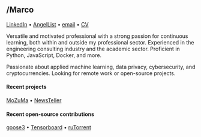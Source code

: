 ## /Marco

[LinkedIn](https://linkedin.com/in/mromanelli9) •
[AngelList](https://angel.co/u/mromanelli9) •
[email](mailto:marco.romanelli@pm.me) •
[CV](./CV_Marco_Romanelli.pdf)

Versatile and motivated professional with a strong passion for continuous learning,
both within and outside my professional sector.
Experienced in the engineering consulting industry and the academic sector. 
Proficient in Python, JavaScript, Docker, and more.

Passionate about applied machine learning, data privacy, cybersecurity, and cryptocurrencies.
Looking for remote work or open-source projects.

#### Recent projects

[MoZuMa](https://github.com/mozuma/mozuma) •
[NewsTeller](https://newsteller.lsir.ch/)

#### Recent open-source contributions

[goose3](https://github.com/goose3/goose3/issues?q=author%3Amromanelli9) •
[Tensorboard](https://github.com/tensorflow/tensorboard/issues?q=author%3Amromanelli9) •
[ruTorrent](https://github.com/Novik/ruTorrent/issues?q=author%3Amromanelli9)
